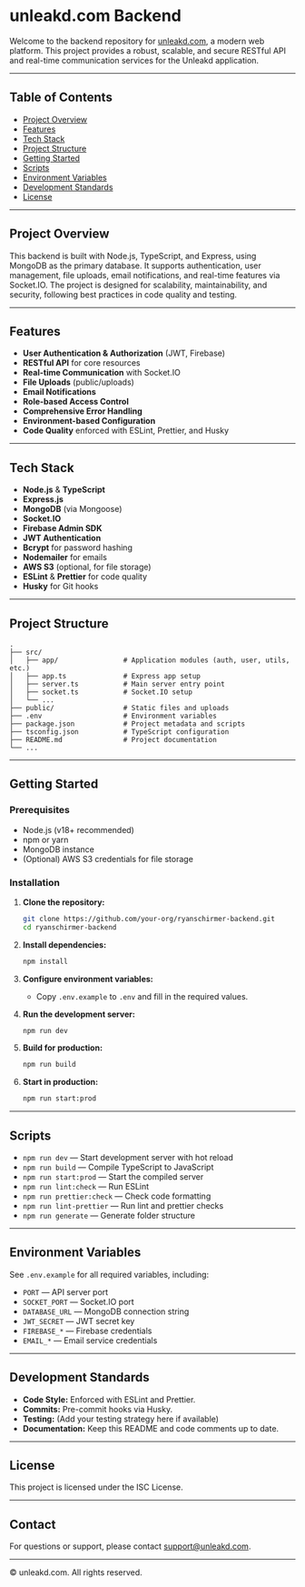 # unleakd.com Backend

Welcome to the backend repository for [unleakd.com](https://unleakd.com), a modern web platform. This project provides a robust, scalable, and secure RESTful API and real-time communication services for the Unleakd application.

---

## Table of Contents

- [Project Overview](#project-overview)
- [Features](#features)
- [Tech Stack](#tech-stack)
- [Project Structure](#project-structure)
- [Getting Started](#getting-started)
- [Scripts](#scripts)
- [Environment Variables](#environment-variables)
- [Development Standards](#development-standards)
- [License](#license)

---

## Project Overview

This backend is built with Node.js, TypeScript, and Express, using MongoDB as the primary database. It supports authentication, user management, file uploads, email notifications, and real-time features via Socket.IO. The project is designed for scalability, maintainability, and security, following best practices in code quality and testing.

---

## Features

- **User Authentication & Authorization** (JWT, Firebase)
- **RESTful API** for core resources
- **Real-time Communication** with Socket.IO
- **File Uploads** (public/uploads)
- **Email Notifications**
- **Role-based Access Control**
- **Comprehensive Error Handling**
- **Environment-based Configuration**
- **Code Quality** enforced with ESLint, Prettier, and Husky

---

## Tech Stack

- **Node.js** & **TypeScript**
- **Express.js**
- **MongoDB** (via Mongoose)
- **Socket.IO**
- **Firebase Admin SDK**
- **JWT Authentication**
- **Bcrypt** for password hashing
- **Nodemailer** for emails
- **AWS S3** (optional, for file storage)
- **ESLint** & **Prettier** for code quality
- **Husky** for Git hooks

---

## Project Structure

```
.
├── src/
│   ├── app/                # Application modules (auth, user, utils, etc.)
│   ├── app.ts              # Express app setup
│   ├── server.ts           # Main server entry point
│   ├── socket.ts           # Socket.IO setup
│   └── ...
├── public/                 # Static files and uploads
├── .env                    # Environment variables
├── package.json            # Project metadata and scripts
├── tsconfig.json           # TypeScript configuration
├── README.md               # Project documentation
└── ...
```

---

## Getting Started

### Prerequisites

- Node.js (v18+ recommended)
- npm or yarn
- MongoDB instance
- (Optional) AWS S3 credentials for file storage

### Installation

1. **Clone the repository:**
   ```sh
   git clone https://github.com/your-org/ryanschirmer-backend.git
   cd ryanschirmer-backend
   ```

2. **Install dependencies:**
   ```sh
   npm install
   ```

3. **Configure environment variables:**
   - Copy `.env.example` to `.env` and fill in the required values.

4. **Run the development server:**
   ```sh
   npm run dev
   ```

5. **Build for production:**
   ```sh
   npm run build
   ```

6. **Start in production:**
   ```sh
   npm run start:prod
   ```

---

## Scripts

- `npm run dev` — Start development server with hot reload
- `npm run build` — Compile TypeScript to JavaScript
- `npm run start:prod` — Start the compiled server
- `npm run lint:check` — Run ESLint
- `npm run prettier:check` — Check code formatting
- `npm run lint-prettier` — Run lint and prettier checks
- `npm run generate` — Generate folder structure

---

## Environment Variables

See `.env.example` for all required variables, including:

- `PORT` — API server port
- `SOCKET_PORT` — Socket.IO port
- `DATABASE_URL` — MongoDB connection string
- `JWT_SECRET` — JWT secret key
- `FIREBASE_*` — Firebase credentials
- `EMAIL_*` — Email service credentials

---

## Development Standards

- **Code Style:** Enforced with ESLint and Prettier.
- **Commits:** Pre-commit hooks via Husky.
- **Testing:** (Add your testing strategy here if available)
- **Documentation:** Keep this README and code comments up to date.

---

## License

This project is licensed under the ISC License.

---

## Contact

For questions or support, please contact [support@unleakd.com](mailto:support@unleakd.com).

---

© unleakd.com. All rights reserved.

<!-- Security scan triggered at 2025-09-02 04:20:42 -->